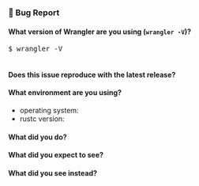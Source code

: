 ### 🐛 Bug Report

<!-- Please answer these questions before submitting your issue. Thanks! -->

#### What version of Wrangler are you using (`wrangler -V`)?

<pre>
$ wrangler -V

</pre>

#### Does this issue reproduce with the latest release?



#### What environment are you using?
* operating system:
* rustc version:

#### What did you do?

<!--
If possible, provide a recipe for reproducing the error.
-->

#### What did you expect to see?



#### What did you see instead?
